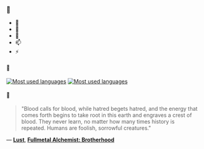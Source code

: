 ### 👋

- 🔭
- 🌱
- 💬
- 📫
- ⚡

#### 🧏

[![Most used languages](https://github-readme-stats-aynah.vercel.app/api/top-langs/?username=aynh&theme=solarized-dark&langs_count=6&layout=compact&hide_title=true)](https://github.com/anuraghazra/github-readme-stats#gh-dark-mode-only)
[![Most used languages](https://github-readme-stats-aynah.vercel.app/api/top-langs/?username=aynh&theme=solarized-light&langs_count=6&layout=compact&hide_title=true)](https://github.com/anuraghazra/github-readme-stats#gh-light-mode-only)

#### 💬

> "Blood calls for blood, while hatred begets hatred, and the energy that comes forth begins to take root in this earth and engraves a crest of blood. They never learn, no matter how many times history is repeated. Humans are foolish, sorrowful creatures."

&mdash; [**Lust**](https://myanimelist.net/character.php?q=Lust&cat=character), [**Fullmetal Alchemist: Brotherhood**](https://myanimelist.net/search/all?q=Fullmetal%20Alchemist%3A%20Brotherhood&cat=all)
